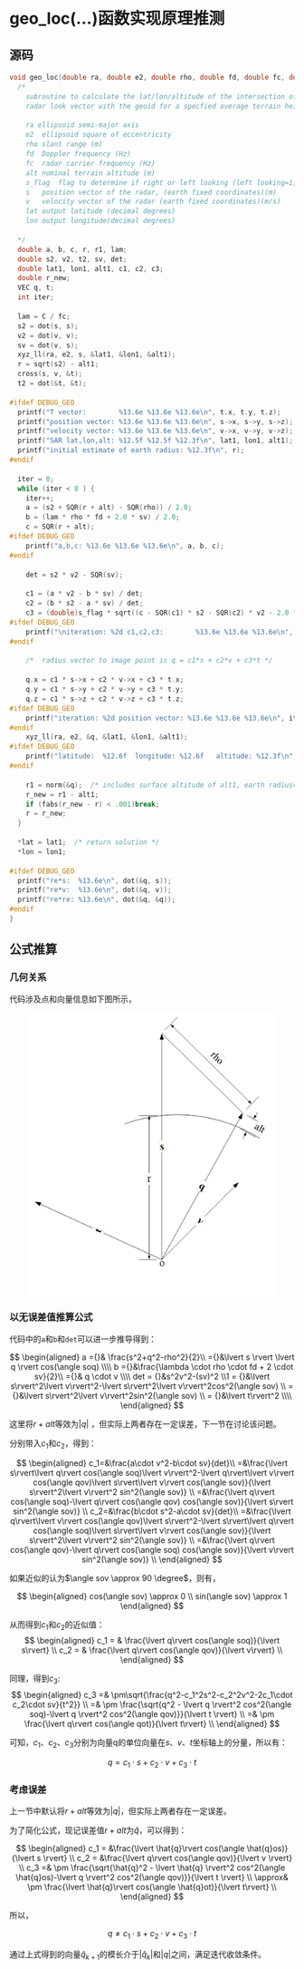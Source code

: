 # geo_loc(...)函数实现原理推测

## 源码

```C
void geo_loc(double ra, double e2, double rho, double fd, double fc, double alt, int s_flag, VEC *s, VEC *v, double *lat, double *lon) {
  /*
  	subroutine to calculate the lat/lon/altitude of the intersection of the
  	radar look vector with the geoid for a specfied average terrain height.

    ra ellipsoid semi-major axis
    e2  ellipsoid square of eccentricity
    rho slant range (m)
    fd  Doppler frequency (Hz)
    fc  radar carrier frequency (Hz)
    alt nominal terrain altitude (m)
    s_flag  flag to determine if right or left looking (left looking=1, right looking= -1)
    s   position vector of the radar, (earth fixed coordinates)(m)
    v   velocity vector of the radar (earth fixed coordinates)(m/s)
    lat output latitude (decimal degrees)
    lon output longitude(decimal degrees)

  */
  double a, b, c, r, r1, lam;
  double s2, v2, t2, sv, det;
  double lat1, lon1, alt1, c1, c2, c3;
  double r_new;
  VEC q, t;
  int iter;

  lam = C / fc;
  s2 = dot(s, s);
  v2 = dot(v, v);
  sv = dot(v, s);
  xyz_ll(ra, e2, s, &lat1, &lon1, &alt1);
  r = sqrt(s2) - alt1;
  cross(s, v, &t);
  t2 = dot(&t, &t);

#ifdef DEBUG_GEO
  printf("T vector:        %13.6e %13.6e %13.6e\n", t.x, t.y, t.z);
  printf("position vector: %13.6e %13.6e %13.6e\n", s->x, s->y, s->z);
  printf("velocity vector: %13.6e %13.6e %13.6e\n", v->x, v->y, v->z);
  printf("SAR lat,lon,alt: %12.5f %12.5f %12.3f\n", lat1, lon1, alt1);
  printf("initial estimate of earth radius: %12.3f\n", r);
#endif

  iter = 0;
  while (iter < 8 ) {
    iter++;
    a = (s2 + SQR(r + alt) - SQR(rho)) / 2.0;
    b = (lam * rho * fd + 2.0 * sv) / 2.0;
    c = SQR(r + alt);
#ifdef DEBUG_GEO
    printf("a,b,c: %13.6e %13.6e %13.6e\n", a, b, c);
#endif

    det = s2 * v2 - SQR(sv);

    c1 = (a * v2 - b * sv) / det;
    c2 = (b * s2 - a * sv) / det;
    c3 = (double)s_flag * sqrt((c - SQR(c1) * s2 - SQR(c2) * v2 - 2.0 * c1 * c2 * sv) / t2);
#ifdef DEBUG_GEO
    printf("\niteration: %2d c1,c2,c3:        %13.6e %13.6e %13.6e\n", iter, c1, c2, c3);
#endif

    /*  radius vector to image point is q = c1*s + c2*v + c3*t */

    q.x = c1 * s->x + c2 * v->x + c3 * t.x;
    q.y = c1 * s->y + c2 * v->y + c3 * t.y;
    q.z = c1 * s->z + c2 * v->z + c3 * t.z;
#ifdef DEBUG_GEO
    printf("iteration: %2d position vector: %13.6e %13.6e %13.6e\n", iter, q.x, q.y, q.z);
#endif
    xyz_ll(ra, e2, &q, &lat1, &lon1, &alt1);
#ifdef DEBUG_GEO
    printf("latitude:  %12.6f  longitude: %12.6f   altitude: %12.3f\n", lat1, lon1, alt1);
#endif

    r1 = norm(&q);  /* includes surface altitude of alt1, earth radius=r1-alt1 */
    r_new = r1 - alt1;
    if (fabs(r_new - r) < .001)break;
    r = r_new;
  }

  *lat = lat1;  /* return solution */
  *lon = lon1;

#ifdef DEBUG_GEO
  printf("re*s:  %13.6e\n", dot(&q, s));
  printf("re*v:  %13.6e\n", dot(&q, v));
  printf("re*re: %13.6e\n", dot(&q, &q));
#endif
}
```

## 公式推算

### 几何关系

代码涉及点和向量信息如下图所示，

<center>

<img src="pics/geo_loc.png" height="500" alt="几何关系"/>

</center>

### 以无误差值推算公式

代码中的`a`和`b`和`det`可以进一步推导得到：

$$
\begin{aligned}
a ={}& \frac{s^2+q^2-rho^2}{2}\\
  ={}&\lvert s \rvert \lvert q \rvert cos(\angle soq) \\\\
b ={}&\frac{\lambda \cdot rho \cdot fd + 2 \cdot sv}{2}\\
  ={}& q \cdot v \\\\
det = {}&s^2v^2-(sv)^2 \\1
    = {}&\lvert s\rvert^2\lvert v\rvert^2-\lvert s\rvert^2\lvert v\rvert^2cos^2(\angle sov) \\
    = {}&\lvert s\rvert^2\lvert v\rvert^2sin^2(\angle sov) \\
    = {}&\lvert t\rvert^2 \\\\
\end{aligned}
$$

这里将$r+alt$等效为$\lvert q \rvert$ ，但实际上两者存在一定误差，下一节在讨论该问题。

分别带入$c_1$和$c_2$，得到：

$$
\begin{aligned}
c_1=&\frac{a\cdot v^2-b\cdot sv}{det}\\
  =&\frac{\lvert s\rvert\lvert q\rvert cos(\angle soq)\lvert v\rvert^2-\lvert q\rvert\lvert v\rvert cos(\angle qov)\lvert s\rvert\lvert v\rvert cos(\angle sov)}{\lvert s\rvert^2\lvert v\rvert^2 sin^2(\angle sov)} \\
  =&\frac{\lvert q\rvert cos(\angle soq)-\lvert q\rvert cos(\angle qov) cos(\angle sov)}{\lvert s\rvert sin^2(\angle sov)} \\
c_2=&\frac{b\cdot s^2-a\cdot sv}{det}\\
   =&\frac{\lvert q\rvert\lvert v\rvert cos(\angle qov)\lvert s\rvert^2-\lvert s\rvert\lvert q\rvert cos(\angle soq)\lvert s\rvert\lvert v\rvert cos(\angle sov)}{\lvert s\rvert^2\lvert v\rvert^2 sin^2(\angle sov)} \\
   =&\frac{\lvert q\rvert cos(\angle qov)-\lvert q\rvert cos(\angle soq) cos(\angle sov)}{\lvert v\rvert sin^2(\angle sov)} \\
\end{aligned}
$$

如果近似的认为$\angle sov \approx 90 \degree$，则有，

$$
\begin{aligned}
  cos(\angle sov) \approx 0   \\
  sin(\angle sov) \approx 1 
\end{aligned}
$$

从而得到$c_1$和$c_2$的近似值：
$$
\begin{aligned}
c_1 = & \frac{\lvert q\rvert cos(\angle soq)}{\lvert s\rvert} \\
c_2 = & \frac{\lvert q\rvert cos(\angle qov)}{\lvert v\rvert} \\
\end{aligned}
$$

同理，得到$c_3$:
$$
\begin{aligned}
c_3 =& \pm\sqrt{\frac{q^2-c_1^2s^2-c_2^2v^2-2c_1\cdot c_2\cdot sv}{t^2}} \\
    =& \pm \frac{\sqrt{q^2 - \lvert q \rvert^2 cos^2(\angle soq)-\lvert q \rvert^2 cos^2(\angle qov)}}{\lvert t \rvert} \\
    =& \pm \frac{\lvert q\rvert cos(\angle qot)}{\lvert t\rvert} \\
\end{aligned}
$$

可知，$c_1$、$c_2$、$c_3$分别为向量q的单位向量在$s$、$v$、$t$坐标轴上的分量，所以有：

$$
q = c_1 \cdot s + c_2 \cdot v + c_3 \cdot t
$$

### 考虑误差

上一节中默认将$r+alt$等效为$\lvert q\rvert$，但实际上两者存在一定误差。

为了简化公式，现记误差值$r+alt$为$\hat{q}$，可以得到：

$$
\begin{aligned}
c_1 = &\frac{\lvert \hat{q}\rvert cos(\angle \hat{q}os)}{\lvert s \rvert} \\
c_2 = &\frac{\lvert q\rvert cos(\angle qov)}{\lvert v \rvert} \\
c_3 =& \pm \frac{\sqrt{\hat{q}^2 - \lvert \hat{q} \rvert^2 cos^2(\angle \hat{q}os)-\lvert q \rvert^2 cos^2(\angle qov)}}{\lvert t \rvert} \\
    \approx& \pm \frac{\lvert \hat{q}\rvert cos(\angle \hat{q}ot)}{\lvert t\rvert} \\ 
\end{aligned}
$$

所以，

$$
q \ne c_1 \cdot s + c_2 \cdot v + c_3 \cdot t
$$

通过上式得到的向量$\hat q_{k+1}$的模长介于$\lvert \hat q_k\rvert$和$\lvert q\rvert$之间，满足迭代收敛条件。
